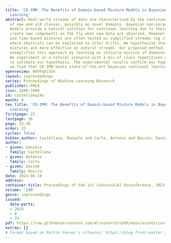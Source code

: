 ```yaml
---
title: 'CD-IMM: The Benefits of Domain-based Mixture Models in Bayesian Continual
  Learning'
abstract: Real-world streams of data are characterised by the continuous occurrence
  of new and old classes, possibly on novel domains. Bayesian non-parametric mixture
  models provide a natural solution for continual learning due to their ability to
  create new components on the fly when new data are observed. However, popular class-based
  and time-based mixtures are often tested on simplified streams (eg class-incremental),
  where shortcuts can be exploited to infer drifts. We hypothesise that domain-based
  mixtures are more effective on natural streams. Our proposed method, the CD-IMM,
  exemplifies this approach by learning an infinite mixture of domains for each class.
  We experiment on a natural scenario with a mix of class repetitions and novel domains
  to validate our hypothesis. The experimental results confirm our hypothesis and
  we find that CD-IMM beats state-of-the-art bayesian continual learning methods.
openreview: 0VOYqOiSSk
layout: inproceedings
series: Proceedings of Machine Learning Research
publisher: PMLR
issn: 2640-3498
id: castellana24a
month: 0
tex_title: 'CD-IMM: The Benefits of Domain-based Mixture Models in Bayesian Continual
  Learning'
firstpage: 25
lastpage: 36
page: 25-36
order: 25
cycles: false
bibtex_author: Castellana, Daniele and Carta, Antonio and Bacciu, Davide
author:
- given: Daniele
  family: Castellana
- given: Antonio
  family: Carta
- given: Davide
  family: Bacciu
date: 2024-08-19
address:
container-title: Proceedings of the 1st ContinualAI Unconference, 2023
volume: '249'
genre: inproceedings
issued:
  date-parts:
  - 2024
  - 8
  - 19
pdf: https://raw.githubusercontent.com/mlresearch/v249/main/assets/castellana24a/castellana24a.pdf
extras: []
# Format based on Martin Fenner's citeproc: https://blog.front-matter.io/posts/citeproc-yaml-for-bibliographies/
---
```

